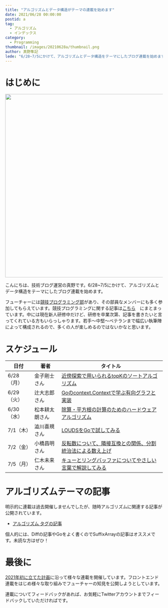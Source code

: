 ```yaml
---
title: "アルゴリズムとデータ構造がテーマの連載を始めます"
date: 2021/06/28 00:00:00
postid: a
tag:
  - アルゴリズム
  - インデックス
category:
  - Programming
thumbnail: /images/20210628a/thumbnail.png
author: 真野隼記
lede: "6/28~7/5にかけて、アルゴリズムとデータ構造をテーマにしたブログ連載を始めます。若手～中堅～ベテランまで幅広い執筆陣によって構成されるので、多くの人が楽しめるのではないかなと思います。"
---
```

# はじめに
<img src="/images/20210628a/algorithm.png" alt="" width="1057" height="587">

こんにちは、技術ブログ運営の真野です。6/28~7/5にかけて、アルゴリズムとデータ構造をテーマにしたブログ連載を始めます。

フューチャーには[競技プログラミング部](https://twitter.com/future_ocv)があり、その部員なメンバーにも多く参加してもらえています。競技プログラミングに関する記事は[こちら](/tags/%E7%AB%B6%E6%8A%80%E3%83%97%E3%83%AD%E3%82%B0%E3%83%A9%E3%83%9F%E3%83%B3%E3%82%B0/)　にまとまっています。中には現在新人研修中だけど、研修を卒業次第、記事を書きたいと言ってくれている方もいらっしゃります。若手～中堅～ベテランまで幅広い執筆陣によって構成されるので、多くの人が楽しめるのではないかなと思います。


# スケジュール

| 日付       | 著者           | タイトル                                           |
|------------|----------------|----------------------------------------------------|
| 6/28（月） | 金子剛士さん   | [近傍探索で用いられるtopKのソートアルゴリズム](/articles/20210628b/)       |
| 6/29（火） | 辻大志郎さん   | [Goのcontext.Contextで学ぶ有向グラフと実装](/articles/20210629a/)          |
| 6/30（水） | 松本耕太朗さん | [除算・平方根の計算のためのハードウェアアルゴリズム](/articles/20210630b/) |
| 7/1（木）  | 澁川喜規さん   | [LOUDSをGoで試してみる](/articles/20210701a/)                                     |
| 7/2（金）  | 小橋昌明さん   | [反転数について、隣接互換との関係、分割統治法による数え上げ](/articles/20210720a/)  |
| 7/5（月）  | 仁木未来さん   | [キューとリングバッファについてやさしい言葉で解説してみる](/articles/20210705a/)    |

# アルゴリズムテーマの記事

明示的に連載は過去開催しませんでしたが、随時アルゴリズムに関連する記事が公開されています。

* [アルゴリズム タグの記事](/tags/%E3%82%A2%E3%83%AB%E3%82%B4%E3%83%AA%E3%82%BA%E3%83%A0/)

個人的には、Diffの記事やGoをよく書くのでSuffixArrayの記事はオススメです。未読な方はぜひ！

# 最後に

[2021年初に立てた計画](/articles/20210112/)に沿って様々な連載を開催しています。フロントエンド連載をはじめ様々な取り組みでフューチャーの知見を公開しようとしています。

連載についてフィードバックがあれば、お気軽にTwitterアカウントまでフィードバックしていただければです。

